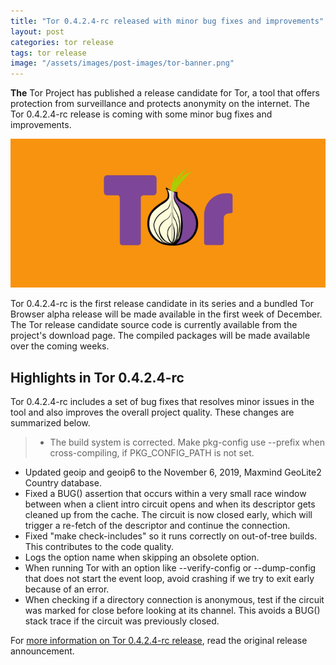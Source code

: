 ```yaml
---
title: "Tor 0.4.2.4-rc released with minor bug fixes and improvements"
layout: post
categories: tor release
tags: tor release
image: "/assets/images/post-images/tor-banner.png"
---
```


**The** Tor Project has published a release candidate for Tor, a tool that offers protection from surveillance and protects anonymity on the internet. The Tor 0.4.2.4-rc release is coming with some minor bug fixes and improvements.

![Tor Banner](/assets/images/post-images/tor-banner.png)

Tor 0.4.2.4-rc is the first release candidate in its series and a bundled Tor Browser alpha release will be made available in the first week of December. The Tor release candidate source code is currently available from the project's download page. The compiled packages will be made available over the coming weeks.

## Highlights in Tor 0.4.2.4-rc
Tor 0.4.2.4-rc includes a set of bug fixes that resolves minor issues in the tool and also improves the overall project quality. These changes are summarized below.
> - The build system is corrected. Make pkg-config use --prefix when cross-compiling, if PKG_CONFIG_PATH is not set.
- Updated geoip and geoip6 to the November 6, 2019, Maxmind GeoLite2 Country database.
- Fixed a BUG() assertion that occurs within a very small race window between when a client intro circuit opens and when its descriptor gets cleaned up from the cache. The circuit is now closed early, which will trigger a re-fetch of the descriptor and continue the connection.
- Fixed "make check-includes" so it runs correctly on out-of-tree builds. This contributes to the code quality.
- Logs the option name when skipping an obsolete option.
- When running Tor with an option like --verify-config or --dump-config that does not start the event loop, avoid crashing if we try to exit early because of an error.
- When checking if a directory connection is anonymous, test if the circuit was marked for close before looking at its channel. This avoids a BUG() stack trace if the circuit was previously closed.

For [more information on Tor 0.4.2.4-rc release](https://blog.torproject.org/new-release-candidate-tor-0424-rc), read the original release announcement.
